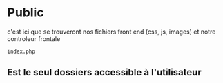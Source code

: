 # Public 

c'est ici que se trouveront nos fichiers front end (css, js, images) et notre controleur frontale

`index.php`

## Est le seul dossiers accessible à l'utilisateur 